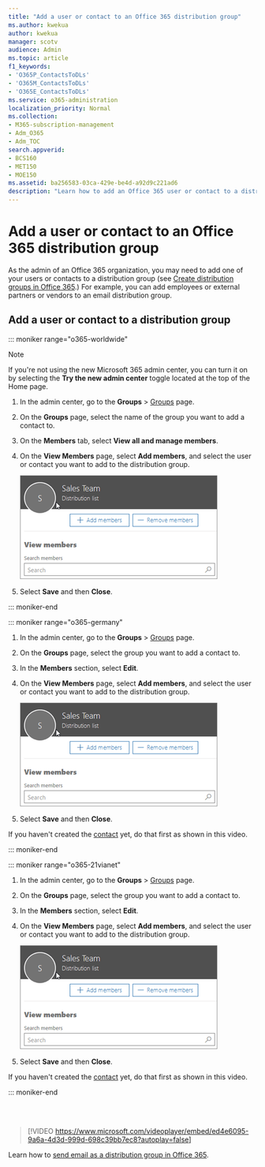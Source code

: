 ```yaml
---
title: "Add a user or contact to an Office 365 distribution group"
ms.author: kwekua
author: kwekua
manager: scotv
audience: Admin
ms.topic: article
f1_keywords:
- 'O365P_ContactsToDLs'
- 'O365M_ContactsToDLs'
- 'O365E_ContactsToDLs'
ms.service: o365-administration
localization_priority: Normal
ms.collection: 
- M365-subscription-management 
- Adm_O365
- Adm_TOC
search.appverid:
- BCS160
- MET150
- MOE150
ms.assetid: ba256583-03ca-429e-be4d-a92d9c221ad6
description: "Learn how to add an Office 365 user or contact to a distribution group. For example, you can add an employee, partner, or a vendor to your email distribution group."
---
```


# Add a user or contact to an Office 365 distribution group

As the admin of an Office 365 organization, you may need to add one of your users or contacts to a distribution group (see [Create distribution groups in Office 365](../setup/create-distribution-lists.md).) For example, you can add employees or external partners or vendors to an email distribution group.
  
## Add a user or contact to a distribution group

::: moniker range="o365-worldwide"

> [!NOTE]
> If you're not using the new Microsoft 365 admin center, you can turn it on by selecting the **Try the new admin center** toggle located at the top of the Home page.

1. In the admin center, go to the **Groups** \> <a href="https://go.microsoft.com/fwlink/p/?linkid=2052855" target="_blank">Groups</a> page.

2. On the **Groups** page, select the name of the group you want to add a contact to.

3. On the **Members** tab, select **View all and manage members**.

4. On the **View Members** page, select **Add members**, and select the user or contact you want to add to the distribution group. 
    
    ![Add members to distribution group](../media/f79f59f8-1606-43fe-bae6-df74f5b6259d.png)
  
5. Select **Save** and then **Close**.

::: moniker-end

::: moniker range="o365-germany"

1. In the admin center, go to the **Groups** \> <a href="https://go.microsoft.com/fwlink/p/?linkid=2052855" target="_blank">Groups</a> page.
    
2. On the **Groups** page, select the group you want to add a contact to.
    
3. In the **Members** section, select **Edit**.
  
4. On the **View Members** page, select **Add members**, and select the user or contact you want to add to the distribution group. 
    
    ![Add members to distribution group](../media/f79f59f8-1606-43fe-bae6-df74f5b6259d.png)
  
5. Select **Save** and then **Close**.
    
If you haven't created the [contact](../misc/contacts.md) yet, do that first as shown in this video. 

::: moniker-end

::: moniker range="o365-21vianet"

1. In the admin center, go to the **Groups** \> <a href="https://go.microsoft.com/fwlink/p/?linkid=2052855" target="_blank">Groups</a> page.
    
2. On the **Groups** page, select the group you want to add a contact to.
    
3. In the **Members** section, select **Edit**.
  
4. On the **View Members** page, select **Add members**, and select the user or contact you want to add to the distribution group. 
    
    ![Add members to distribution group](../media/f79f59f8-1606-43fe-bae6-df74f5b6259d.png)
  
5. Select **Save** and then **Close**.
    
If you haven't created the [contact](../misc/contacts.md) yet, do that first as shown in this video. 

::: moniker-end

<br><br>

  
> [!VIDEO https://www.microsoft.com/videoplayer/embed/ed4e6095-9a6a-4d3d-999d-698c39bb7ec8?autoplay=false]
  
Learn how to [send email as a distribution group in Office 365](../manage/send-email-as-distribution-list.md).
  

